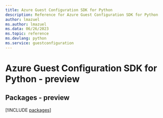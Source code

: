 ```yaml
---
title: Azure Guest Configuration SDK for Python
description: Reference for Azure Guest Configuration SDK for Python
author: lmazuel
ms.author: lmazuel
ms.data: 06/26/2023
ms.topic: reference
ms.devlang: python
ms.service: guestconfiguration
---
```

# Azure Guest Configuration SDK for Python - preview
## Packages - preview
[!INCLUDE [packages](guest-configuration-index.md)]